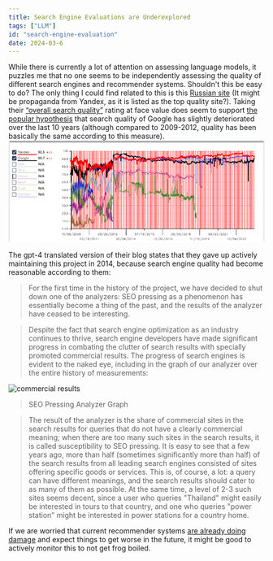 ```yaml
---
title: Search Engine Evaluations are Underexplored
tags: ["LLM"]
id: "search-engine-evaluation"
date: 2024-03-6
---
```


While there is currently a lot of attention on assessing language models, it puzzles me that no one seems to be independently assessing the quality of different search engines and recommender systems. Shouldn't this be easy to do? 
The only thing I could find related to this is this [Russian site](http://www.analyzethis.ru/?lang=en&location=ru) (It might be propaganda from Yandex, as it is listed as the top quality site?). Taking their [“overall search quality”](http://www.analyzethis.ru/?page=1&analyzer=summary&interval=alltime&lang=en&location=en&view=) rating at face value does seem to support [the popular hypothesis](https://danluu.com/seo-spam/) that search quality of Google has slightly deteriorated over the last 10 years (although compared to 2009-2012, quality has been basically the same according to this measure). 
![Overall search result quality.](/images/seopress_site_2.png)

The gpt-4 translated version of their blog states that they gave up actively maintaining this project in 2014, because search engine quality had become reasonable according to them:  
> For the first time in the history of the project, we have decided to shut down one of the analyzers: SEO pressing as a phenomenon has essentially become a thing of the past, and the results of the analyzer have ceased to be interesting.

> Despite the fact that search engine optimization as an industry continues to thrive, search engine developers have made significant progress in combating the clutter of search results with specially promoted commercial results. The progress of search engines is evident to the naked eye, including in the graph of our analyzer over the entire history of measurements:

![commercial results](/mnt/ssd2/repos/thoughts/images/seopress_site_all.png)

> SEO Pressing Analyzer Graph

> The result of the analyzer is the share of commercial sites in the search results for queries that do not have a clearly commercial meaning; when there are too many such sites in the search results, it is called susceptibility to SEO pressing. It is easy to see that a few years ago, more than half (sometimes significantly more than half) of the search results from all leading search engines consisted of sites offering specific goods or services. This is, of course, a lot: a query can have different meanings, and the search results should cater to as many of them as possible. At the same time, a level of 2-3 such sites seems decent, since a user who queries "Thailand" might easily be interested in tours to that country, and one who queries "power station" might be interested in power stations for a country home.

If we are worried that current recommender systems [are already doing damage](https://www.lesswrong.com/posts/rKmojEZ9qKwApjCfX/the-gears-to-ascenscion-s-shortform#asBREKKKgH3vXDs9p) and expect things to get worse in the future, it might be good to actively monitor this to not get frog boiled.
